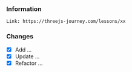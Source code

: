 ### Information

    Link: https://threejs-journey.com/lessons/xx

### Changes

- [x] Add ...
- [x] Update ...
- [x] Refactor ...

<!-- Remove unused items if you want -->
